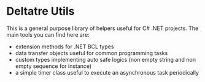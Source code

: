 # Deltatre Utils

This is a general purpose library of helpers useful for C# .NET projects.
The main tools you can find here are:
 - extension methods for .NET BCL types
 - data transfer objects useful for common programming tasks
 - custom types implementing auto safe logics (non empty string and non empty sequence for instance)
 - a simple timer class useful to execute an asynchronous task periodically



